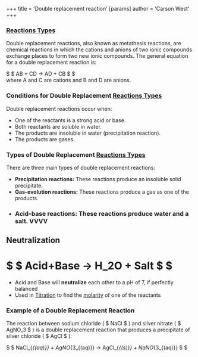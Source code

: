 +++
 title = 'Double replacement reaction'
[params]
	author = 'Carson West'
+++

### [Reactions Types](./../reactions-types/)
Double replacement reactions, also known as metathesis reactions, are chemical reactions in which the cations and anions of two ionic compounds exchange places to form two new ionic compounds. The general equation for a double replacement reaction is:

 $  $  AB + CD → AD + CB
 $  $  
where A and C are cations and B and D are anions.

### **Conditions for Double Replacement [Reactions Types](./../reactions-types/)**

Double replacement reactions occur when:

* One of the reactants is a strong acid or base.
* Both reactants are soluble in water.
* The products are insoluble in water (precipitation reaction).
* The products are gases.

### **Types of Double Replacement [Reactions Types](./../reactions-types/)**

There are three main types of double replacement reactions:

* **Precipitation reactions:** These reactions produce an insoluble solid precipitate.
* **Gas-evolution reactions:** These reactions produce a gas as one of the products.
- ### **Acid-base reactions:** These reactions produce water and a salt. VVVV
## Neutralization
#  $  $  Acid+Base → H_2O + Salt  $  $  

- Acid and Base will **neutralize** each other to a pH of 7, if perfectly balanced
- Used in [Titration](./../titration/) to find the [molarity](./../molarity/) of one of the reactants

### **Example of a Double Replacement Reaction**

The reaction between sodium chloride ( $ NaCl $ ) and silver nitrate ( $ AgNO_3 $ ) is a double replacement reaction that produces a precipitate of silver chloride ( $ AgCl $ ):

  $  $  NaCl_{_{(aq)}} + AgNO_{3_{(aq)}} → AgCl_{_{(s)}} + NaNO_{3_{(aq)}}  $  $  
